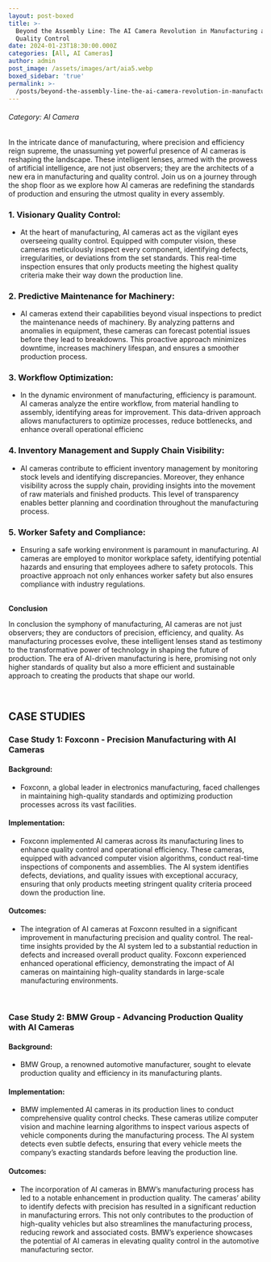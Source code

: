 ```yaml
---
layout: post-boxed
title: >-
  Beyond the Assembly Line: The AI Camera Revolution in Manufacturing and
  Quality Control
date: 2024-01-23T18:30:00.000Z
categories: [All, AI Cameras]
author: admin
post_image: /assets/images/art/aia5.webp
boxed_sidebar: 'true'
permalink: >-
  /posts/beyond-the-assembly-line-the-ai-camera-revolution-in-manufacturing-and-quality-control
---
```


###### Category: AI Camera

In the intricate dance of manufacturing, where precision and efficiency reign supreme, the unassuming yet powerful presence of AI cameras is reshaping the landscape. These intelligent lenses, armed with the prowess of artificial intelligence, are not just observers; they are the architects of a new era in manufacturing and quality control. Join us on a journey through the shop floor as we explore how AI cameras are redefining the standards of production and ensuring the utmost quality in every assembly.

### 1. Visionary Quality Control:

* At the heart of manufacturing, AI cameras act as the vigilant eyes overseeing quality control. Equipped with computer vision, these cameras meticulously inspect every component, identifying defects, irregularities, or deviations from the set standards. This real-time inspection ensures that only products meeting the highest quality criteria make their way down the production line.

### 2. Predictive Maintenance for Machinery:

* AI cameras extend their capabilities beyond visual inspections to predict the maintenance needs of machinery. By analyzing patterns and anomalies in equipment, these cameras can forecast potential issues before they lead to breakdowns. This proactive approach minimizes downtime, increases machinery lifespan, and ensures a smoother production process.

### 3. Workflow Optimization:

* In the dynamic environment of manufacturing, efficiency is paramount. AI cameras analyze the entire workflow, from material handling to assembly, identifying areas for improvement. This data-driven approach allows manufacturers to optimize processes, reduce bottlenecks, and enhance overall operational efficienc

### 4. Inventory Management and Supply Chain Visibility:

* AI cameras contribute to efficient inventory management by monitoring stock levels and identifying discrepancies. Moreover, they enhance visibility across the supply chain, providing insights into the movement of raw materials and finished products. This level of transparency enables better planning and coordination throughout the manufacturing process.

### 5. Worker Safety and Compliance:

* Ensuring a safe working environment is paramount in manufacturing. AI cameras are employed to monitor workplace safety, identifying potential hazards and ensuring that employees adhere to safety protocols. This proactive approach not only enhances worker safety but also ensures compliance with industry regulations.

<br>
<b>Conclusion</b>
<p>
In conclusion the symphony of manufacturing, AI cameras are not just observers; they are conductors of precision, efficiency, and quality. As manufacturing processes evolve, these intelligent lenses stand as testimony to the transformative power of technology in shaping the future of production. The era of AI-driven manufacturing is here, promising not only higher standards of quality but also a more efficient and sustainable approach to creating the products that shape our world.
</p>

<br>

## CASE STUDIES

### Case Study 1: Foxconn - Precision Manufacturing with AI Cameras

#### Background:

* Foxconn, a global leader in electronics manufacturing, faced challenges in maintaining high-quality standards and optimizing production processes across its vast facilities.

#### Implementation:

* Foxconn implemented AI cameras across its manufacturing lines to enhance quality control and operational efficiency. These cameras, equipped with advanced computer vision algorithms, conduct real-time inspections of components and assemblies. The AI system identifies defects, deviations, and quality issues with exceptional accuracy, ensuring that only products meeting stringent quality criteria proceed down the production line.

#### Outcomes:

* The integration of AI cameras at Foxconn resulted in a significant improvement in manufacturing precision and quality control. The real-time insights provided by the AI system led to a substantial reduction in defects and increased overall product quality. Foxconn experienced enhanced operational efficiency, demonstrating the impact of AI cameras on maintaining high-quality standards in large-scale manufacturing environments.

<br>

### Case Study 2: BMW Group - Advancing Production Quality with AI Cameras

#### Background:

* BMW Group, a renowned automotive manufacturer, sought to elevate production quality and efficiency in its manufacturing plants.

#### Implementation:

* BMW implemented AI cameras in its production lines to conduct comprehensive quality control checks. These cameras utilize computer vision and machine learning algorithms to inspect various aspects of vehicle components during the manufacturing process. The AI system detects even subtle defects, ensuring that every vehicle meets the company’s exacting standards before leaving the production line.

#### Outcomes:

* The incorporation of AI cameras in BMW’s manufacturing process has led to a notable enhancement in production quality. The cameras’ ability to identify defects with precision has resulted in a significant reduction in manufacturing errors. This not only contributes to the production of high-quality vehicles but also streamlines the manufacturing process, reducing rework and associated costs. BMW’s experience showcases the potential of AI cameras in elevating quality control in the automotive manufacturing sector.
